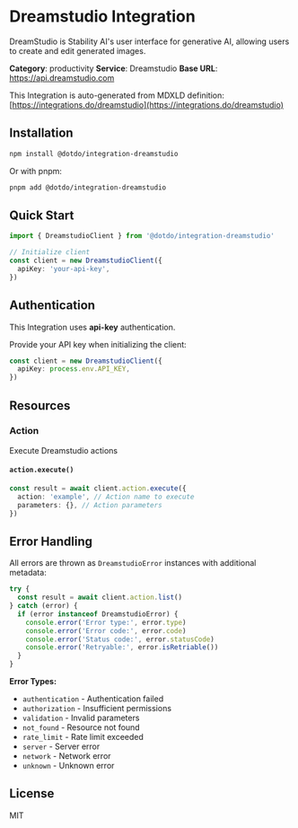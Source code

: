 # Dreamstudio Integration

DreamStudio is Stability AI's user interface for generative AI, allowing users to create and edit generated images.

**Category**: productivity
**Service**: Dreamstudio
**Base URL**: https://api.dreamstudio.com

This Integration is auto-generated from MDXLD definition: [https://integrations.do/dreamstudio](https://integrations.do/dreamstudio)

## Installation

```bash
npm install @dotdo/integration-dreamstudio
```

Or with pnpm:

```bash
pnpm add @dotdo/integration-dreamstudio
```

## Quick Start

```typescript
import { DreamstudioClient } from '@dotdo/integration-dreamstudio'

// Initialize client
const client = new DreamstudioClient({
  apiKey: 'your-api-key',
})
```

## Authentication

This Integration uses **api-key** authentication.

Provide your API key when initializing the client:

```typescript
const client = new DreamstudioClient({
  apiKey: process.env.API_KEY,
})
```

## Resources

### Action

Execute Dreamstudio actions

#### `action.execute()`

```typescript
const result = await client.action.execute({
  action: 'example', // Action name to execute
  parameters: {}, // Action parameters
})
```

## Error Handling

All errors are thrown as `DreamstudioError` instances with additional metadata:

```typescript
try {
  const result = await client.action.list()
} catch (error) {
  if (error instanceof DreamstudioError) {
    console.error('Error type:', error.type)
    console.error('Error code:', error.code)
    console.error('Status code:', error.statusCode)
    console.error('Retryable:', error.isRetriable())
  }
}
```

**Error Types:**

- `authentication` - Authentication failed
- `authorization` - Insufficient permissions
- `validation` - Invalid parameters
- `not_found` - Resource not found
- `rate_limit` - Rate limit exceeded
- `server` - Server error
- `network` - Network error
- `unknown` - Unknown error

## License

MIT
